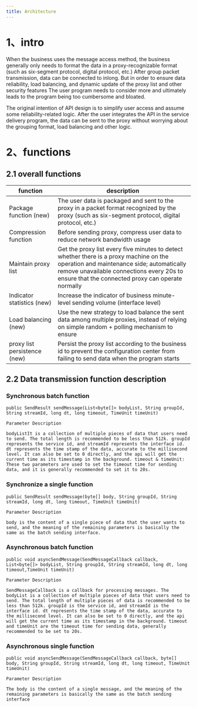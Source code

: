 ```yaml
---
title: Architecture
---
```

# 1、intro
When the business uses the message access method, the business generally only needs to format the data in a proxy-recognizable format (such as six-segment protocol, digital protocol, etc.)
After group packet transmission, data can be connected to inlong. But in order to ensure data reliability, load balancing, and dynamic update of the proxy list and other security features
The user program needs to consider more and ultimately leads to the program being too cumbersome and bloated.

The original intention of API design is to simplify user access and assume some reliability-related logic. After the user integrates the API in the service delivery program, the data can be sent to the proxy without worrying about the grouping format, load balancing and other logic.

# 2、functions

## 2.1 overall functions

|  function   | description  |
|  ----  | ----  |
| Package function (new)  | The user data is packaged and sent to the proxy in a packet format recognized by the proxy (such as six-segment protocol, digital protocol, etc.)|
| Compression function| Before sending proxy, compress user data to reduce network bandwidth usage|
| Maintain proxy list| Get the proxy list every five minutes to detect whether there is a proxy machine on the operation and maintenance side; automatically remove unavailable connections every 20s to ensure that the connected proxy can operate normally |
| Indicator statistics (new)| Increase the indicator of business minute-level sending volume (interface level)|
| Load balancing (new)| Use the new strategy to load balance the sent data among multiple proxies, instead of relying on simple random + polling mechanism to ensure|
| proxy list persistence (new)| Persist the proxy list according to the business id to prevent the configuration center from failing to send data when the program starts


## 2.2 Data transmission function description

### Synchronous batch function

    public SendResult sendMessage(List<byte[]> bodyList, String groupId, String streamId, long dt, long timeout, TimeUnit timeUnit)

    Parameter Description

    bodyListIt is a collection of multiple pieces of data that users need to send. The total length is recommended to be less than 512k. groupId represents the service id, and streamId represents the interface id. dt represents the time stamp of the data, accurate to the millisecond level. It can also be set to 0 directly, and the api will get the current time as its timestamp in the background. timeout & timeUnit: These two parameters are used to set the timeout time for sending data, and it is generally recommended to set it to 20s.

### Synchronize a single function

    public SendResult sendMessage(byte[] body, String groupId, String streamId, long dt, long timeout, TimeUnit timeUnit)

    Parameter Description

    body is the content of a single piece of data that the user wants to send, and the meaning of the remaining parameters is basically the same as the batch sending interface.


### Asynchronous batch function

    public void asyncSendMessage(SendMessageCallback callback, List<byte[]> bodyList, String groupId, String streamId, long dt, long timeout,TimeUnit timeUnit)

    Parameter Description

    SendMessageCallback is a callback for processing messages. The bodyList is a collection of multiple pieces of data that users need to send. The total length of multiple pieces of data is recommended to be less than 512k. groupId is the service id, and streamId is the interface id. dt represents the time stamp of the data, accurate to the millisecond level. It can also be set to 0 directly, and the api will get the current time as its timestamp in the background. timeout and timeUnit are the timeout time for sending data, generally recommended to be set to 20s.


### Asynchronous single function


    public void asyncSendMessage(SendMessageCallback callback, byte[] body, String groupId, String streamId, long dt, long timeout, TimeUnit timeUnit)

    Parameter Description

    The body is the content of a single message, and the meaning of the remaining parameters is basically the same as the batch sending interface

